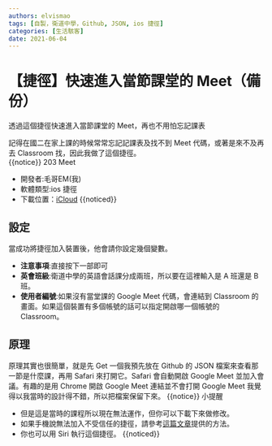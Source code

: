 ```yaml
---
authors: elvismao
tags: [自製，衛道中學，Github, JSON, ios 捷徑]
categories: [生活駭客]
date: 2021-06-04
---
```


# 【捷徑】快速進入當節課堂的 Meet（備份）

透過這個捷徑快速進入當節課堂的 Meet，再也不用怕忘記課表

記得在國二在家上課的時候常常忘記記課表及找不到 Meet 代碼，或著是來不及再去 Classroom 找，因此我做了這個捷徑。<br />
{{notice}}
203 Meet

- 開發者:毛哥EM(我)
- 軟體類型:ios 捷徑
- 下載位置：[iCloud](https://www.icloud.com/shortcuts/154933bcaf8145dba8ec955f8695503d)
  {{noticed}}

## 設定

當成功將捷徑加入裝置後，他會請你設定幾個變數。

- **注意事項**:直接按下一部即可
- **英會班級**:衛道中學的英語會話課分成兩班，所以要在這裡輸入是 A 班還是 B 班。
- **使用者編號**:如果沒有當堂課的 Google Meet 代碼，會連結到 Classroom 的畫面。如果這個裝置有多個帳號的話可以指定開啟哪一個帳號的 Classroom。

## 原理

原理其實也很簡單，就是先 Get 一個我預先放在 Github 的 JSON 檔案來查看那一節是什麼課，再用 Safari 來打開它。Safari 會自動開啟 Google Meet 並加入會議。有趣的是用 Chrome 開啟 Google Meet 連結並不會打開 Google Meet
我覺得以我當時的設計得不錯，所以把檔案保留下來。
{{notice}}
小提醒

- 但是這是當時的課程所以現在無法運作，但你可以下載下來做修改。
- 如果手機說無法加入不受信任的捷徑，請參考[這篇文章](https://emtech.cc/post/shortcut-untrusted_shortcut/)提供的方法。
- 你也可以用 Siri 執行這個捷徑。
  {{noticed}}
